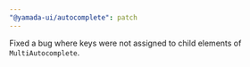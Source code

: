 ```yaml
---
"@yamada-ui/autocomplete": patch
---
```


Fixed a bug where keys were not assigned to child elements of `MultiAutocomplete`.
